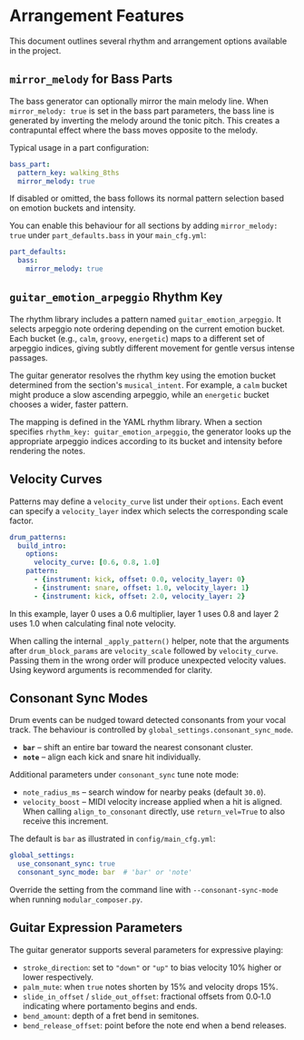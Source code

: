 # Arrangement Features

This document outlines several rhythm and arrangement options available in the project.

## `mirror_melody` for Bass Parts

The bass generator can optionally mirror the main melody line. When `mirror_melody: true` is set in the bass part parameters, the bass line is generated by inverting the melody around the tonic pitch. This creates a contrapuntal effect where the bass moves opposite to the melody.

Typical usage in a part configuration:

```yaml
bass_part:
  pattern_key: walking_8ths
  mirror_melody: true
```

If disabled or omitted, the bass follows its normal pattern selection based on emotion buckets and intensity.

You can enable this behaviour for all sections by adding `mirror_melody: true`
under `part_defaults.bass` in your `main_cfg.yml`:

```yaml
part_defaults:
  bass:
    mirror_melody: true
```

## `guitar_emotion_arpeggio` Rhythm Key

The rhythm library includes a pattern named `guitar_emotion_arpeggio`. It selects arpeggio note ordering depending on the current emotion bucket. Each bucket (e.g., `calm`, `groovy`, `energetic`) maps to a different set of arpeggio indices, giving subtly different movement for gentle versus intense passages.

The guitar generator resolves the rhythm key using the emotion bucket determined from the section's `musical_intent`. For example, a `calm` bucket might produce a slow ascending arpeggio, while an `energetic` bucket chooses a wider, faster pattern.

The mapping is defined in the YAML rhythm library. When a section specifies `rhythm_key: guitar_emotion_arpeggio`, the generator looks up the appropriate arpeggio indices according to its bucket and intensity before rendering the notes.

## Velocity Curves

Patterns may define a `velocity_curve` list under their `options`. Each event can specify a `velocity_layer` index which selects the corresponding scale factor.

```yaml
drum_patterns:
  build_intro:
    options:
      velocity_curve: [0.6, 0.8, 1.0]
    pattern:
      - {instrument: kick, offset: 0.0, velocity_layer: 0}
      - {instrument: snare, offset: 1.0, velocity_layer: 1}
      - {instrument: kick, offset: 2.0, velocity_layer: 2}
```

In this example, layer 0 uses a 0.6 multiplier, layer 1 uses 0.8 and layer 2 uses 1.0 when calculating final note velocity.

When calling the internal ``_apply_pattern()`` helper, note that the arguments
after ``drum_block_params`` are ``velocity_scale`` followed by
``velocity_curve``. Passing them in the wrong order will produce unexpected
velocity values. Using keyword arguments is recommended for clarity.

## Consonant Sync Modes

Drum events can be nudged toward detected consonants from your vocal track. The
behaviour is controlled by `global_settings.consonant_sync_mode`.

- **`bar`** – shift an entire bar toward the nearest consonant cluster.
- **`note`** – align each kick and snare hit individually.

Additional parameters under `consonant_sync` tune note mode:

- `note_radius_ms` – search window for nearby peaks (default `30.0`).
- `velocity_boost` – MIDI velocity increase applied when a hit is aligned. When
  calling `align_to_consonant` directly, use `return_vel=True` to also receive
  this increment.

The default is `bar` as illustrated in `config/main_cfg.yml`:

```yaml
global_settings:
  use_consonant_sync: true
  consonant_sync_mode: bar  # 'bar' or 'note'
```

Override the setting from the command line with `--consonant-sync-mode` when
running `modular_composer.py`.

## Guitar Expression Parameters

The guitar generator supports several parameters for expressive playing:

- `stroke_direction`: set to `"down"` or `"up"` to bias velocity 10% higher or
  lower respectively.
- `palm_mute`: when `true` notes shorten by 15% and velocity drops 15%.
- `slide_in_offset` / `slide_out_offset`: fractional offsets from 0.0‑1.0
  indicating where portamento begins and ends.
- `bend_amount`: depth of a fret bend in semitones.
- `bend_release_offset`: point before the note end when a bend releases.
